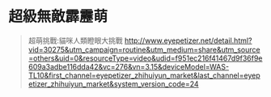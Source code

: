 # 超級無敵霹靂萌
>超萌挑戰:貓咪人類瞪眼大挑戰
http://www.eyepetizer.net/detail.html?vid=30275&utm_campaign=routine&utm_medium=share&utm_source=others&uid=0&resourceType=video&udid=f951ec216f41467d9f36f9e609a3adbe116dda42&vc=276&vn=3.15&deviceModel=WAS-TL10&first_channel=eyepetizer_zhihuiyun_market&last_channel=eyepetizer_zhihuiyun_market&system_version_code=24
